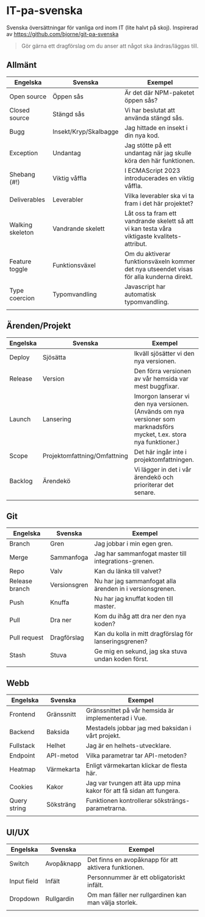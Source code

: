 # IT-pa-svenska
Svenska översättningar för vanliga ord inom IT (lite halvt på skoj). Inspirerad av https://github.com/bjorne/git-pa-svenska
> Gör gärna ett dragförslag om du anser att något ska ändras/läggas till.

## Allmänt
| Engelska | Svenska | Exempel |
|----------|-------------|----------------------------------------------------|
| Open source | Öppen sås | Är det där NPM-paketet öppen sås? |
| Closed source | Stängd sås | Vi har beslutat att använda stängd sås. |
| Bugg | Insekt/Kryp/Skalbagge | Jag hittade en insekt i din nya kod. |
| Exception | Undantag | Jag stötte på ett undantag när jag skulle köra den här funktionen. |
| Shebang (#!) | Viktig våffla | I ECMAScript 2023 introducerades en viktig våffla. |
| Deliverables | Leverabler | Vilka leverabler ska vi ta fram i det här projektet? |
| Walking skeleton | Vandrande skelett | Låt oss ta fram ett vandrande skelett så att vi kan testa våra viktigaste kvalitets-attribut. |
| Feature toggle | Funktionsväxel | Om du aktiverar funktionsväxeln kommer det nya utseendet visas för alla kunderna direkt. |
| Type coercion | Typomvandling | Javascript har automatisk typomvandling. |
|  |  |  |


## Ärenden/Projekt
| Engelska | Svenska | Exempel |
|----------|-------------|----------------------------------------------------|
| Deploy | Sjösätta | Ikväll sjösätter vi den nya versionen. |
| Release | Version | Den förra versionen av vår hemsida var mest buggfixar. |
| Launch | Lansering | Imorgon lanserar vi den nya versionen. (Används om nya versioner som marknadsförs mycket, t.ex. stora nya funktioner.) |
| Scope | Projektomfattning/Omfattning | Det här ingår inte i projektomfattningen. |
| Backlog | Ärendekö | Vi lägger in det i vår ärendekö och prioriterar det senare. |
|  |  |  |

## Git
| Engelska | Svenska | Exempel |
|----------|-------------|----------------------------------------------------|
| Branch | Gren | Jag jobbar i min egen gren. |
| Merge | Sammanfoga | Jag har sammanfogat master till integrations-grenen. |
| Repo | Valv | Kan du länka till valvet? |
| Release branch | Versionsgren | Nu har jag sammanfogat alla ärenden in i versionsgrenen. |
| Push | Knuffa | Nu har jag knuffat koden till master. |
| Pull | Dra ner | Kom du ihåg att dra ner den nya koden? |
| Pull request | Dragförslag | Kan du kolla in mitt dragförslag för lanseringsgrenen? |
| Stash | Stuva | Ge mig en sekund, jag ska stuva undan koden först. |
|  |  |  |


## Webb
| Engelska | Svenska | Exempel |
|----------|-------------|----------------------------------------------------|
| Frontend | Gränssnitt | Gränssnittet på vår hemsida är implementerad i Vue. |
| Backend | Baksida | Mestadels jobbar jag med baksidan i vårt projekt. |
| Fullstack | Helhet | Jag är en helhets-utvecklare. |
| Endpoint | API-metod | Vilka parametrar tar API-metoden? |
| Heatmap | Värmekarta | Enligt värmekartan klickar de flesta här. |
| Cookies | Kakor | Jag var tvungen att äta upp mina kakor för att få sidan att fungera. |
| Query string | Söksträng | Funktionen kontrollerar söksträngs-parametrarna. |
|  |  |  |


## UI/UX
| Engelska | Svenska | Exempel |
|----------|-------------|----------------------------------------------------|
| Switch | Avopåknapp | Det finns en avopåknapp för att aktivera funktionen. |
| Input field | Infält | Personnummer är ett obligatoriskt infält. |
| Dropdown | Rullgardin | Om man fäller ner rullgardinen kan man välja storlek. |
|  |  |  |
